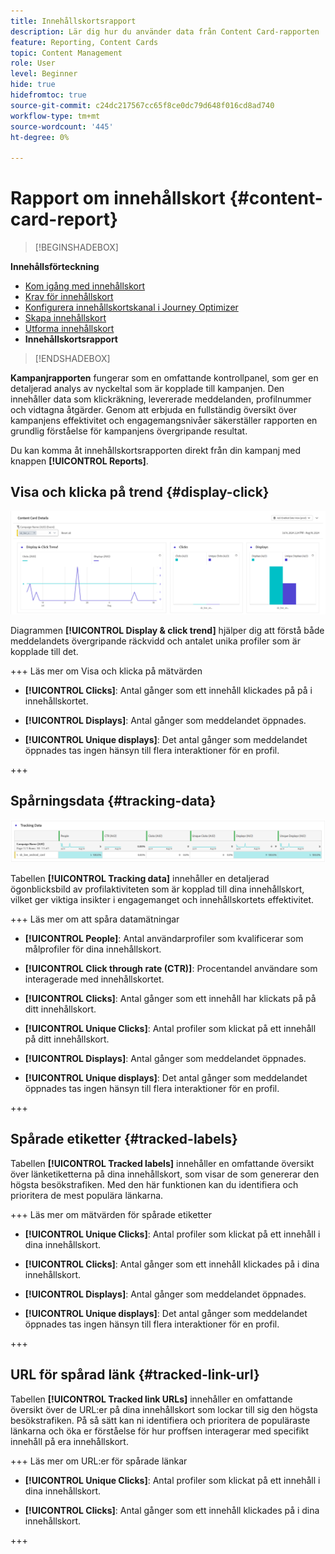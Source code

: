 ```yaml
---
title: Innehållskortsrapport
description: Lär dig hur du använder data från Content Card-rapporten
feature: Reporting, Content Cards
topic: Content Management
role: User
level: Beginner
hide: true
hidefromtoc: true
source-git-commit: c24dc217567cc65f8ce0dc79d648f016cd8ad740
workflow-type: tm+mt
source-wordcount: '445'
ht-degree: 0%

---
```


# Rapport om innehållskort {#content-card-report}

>[!BEGINSHADEBOX]

**Innehållsförteckning**

* [Kom igång med innehållskort](get-started-content-card.md)
* [Krav för innehållskort](content-card-configuration-prereq.md)
* [Konfigurera innehållskortskanal i Journey Optimizer](content-card-configuration.md)
* [Skapa innehållskort](create-content-card.md)
* [Utforma innehållskort](design-content-card.md)
* **Innehållskortsrapport**

>[!ENDSHADEBOX]

**Kampanjrapporten** fungerar som en omfattande kontrollpanel, som ger en detaljerad analys av nyckeltal som är kopplade till kampanjen. Den innehåller data som klickräkning, levererade meddelanden, profilnummer och vidtagna åtgärder. Genom att erbjuda en fullständig översikt över kampanjens effektivitet och engagemangsnivåer säkerställer rapporten en grundlig förståelse för kampanjens övergripande resultat.

Du kan komma åt innehållskortsrapporten direkt från din kampanj med knappen **[!UICONTROL Reports]**.

## Visa och klicka på trend {#display-click}

![](assets/content-card-report-1.png)

Diagrammen **[!UICONTROL Display & click trend]** hjälper dig att förstå både meddelandets övergripande räckvidd och antalet unika profiler som är kopplade till det.

+++ Läs mer om Visa och klicka på mätvärden

* **[!UICONTROL Clicks]**: Antal gånger som ett innehåll klickades på på i innehållskortet.

* **[!UICONTROL Displays]**: Antal gånger som meddelandet öppnades.

* **[!UICONTROL Unique displays]**: Det antal gånger som meddelandet öppnades tas ingen hänsyn till flera interaktioner för en profil.

+++

## Spårningsdata {#tracking-data}

![](assets/content-card-report-2.png)

Tabellen **[!UICONTROL Tracking data]** innehåller en detaljerad ögonblicksbild av profilaktiviteten som är kopplad till dina innehållskort, vilket ger viktiga insikter i engagemanget och innehållskortets effektivitet.

+++ Läs mer om att spåra datamätningar

* **[!UICONTROL People]**: Antal användarprofiler som kvalificerar som målprofiler för dina innehållskort.

* **[!UICONTROL Click through rate (CTR)]**: Procentandel användare som interagerade med innehållskortet.

* **[!UICONTROL Clicks]**: Antal gånger som ett innehåll har klickats på på ditt innehållskort.

* **[!UICONTROL Unique Clicks]**: Antal profiler som klickat på ett innehåll på ditt innehållskort.

* **[!UICONTROL Displays]**: Antal gånger som meddelandet öppnades.

* **[!UICONTROL Unique displays]**: Det antal gånger som meddelandet öppnades tas ingen hänsyn till flera interaktioner för en profil.

+++

## Spårade etiketter {#tracked-labels}

Tabellen **[!UICONTROL Tracked labels]** innehåller en omfattande översikt över länketiketterna på dina innehållskort, som visar de som genererar den högsta besökstrafiken. Med den här funktionen kan du identifiera och prioritera de mest populära länkarna.

+++ Läs mer om mätvärden för spårade etiketter

* **[!UICONTROL Unique Clicks]**: Antal profiler som klickat på ett innehåll i dina innehållskort.

* **[!UICONTROL Clicks]**: Antal gånger som ett innehåll klickades på i dina innehållskort.

* **[!UICONTROL Displays]**: Antal gånger som meddelandet öppnades.

* **[!UICONTROL Unique displays]**: Det antal gånger som meddelandet öppnades tas ingen hänsyn till flera interaktioner för en profil.

+++

## URL för spårad länk {#tracked-link-url}

Tabellen **[!UICONTROL Tracked link URLs]** innehåller en omfattande översikt över de URL:er på dina innehållskort som lockar till sig den högsta besökstrafiken. På så sätt kan ni identifiera och prioritera de populäraste länkarna och öka er förståelse för hur proffsen interagerar med specifikt innehåll på era innehållskort.

+++ Läs mer om URL:er för spårade länkar

* **[!UICONTROL Unique Clicks]**: Antal profiler som klickat på ett innehåll i dina innehållskort.

* **[!UICONTROL Clicks]**: Antal gånger som ett innehåll klickades på i dina innehållskort.

+++
